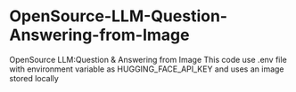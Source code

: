 # OpenSource-LLM-Question-Answering-from-Image
OpenSource LLM:Question &amp; Answering from Image
This code use .env file with environment variable as HUGGING_FACE_API_KEY and uses an image stored locally
